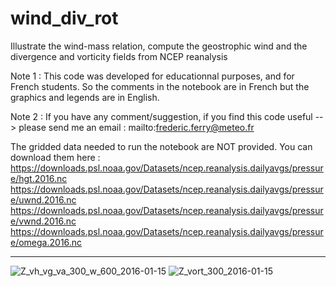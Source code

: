 # wind_div_rot

Illustrate the wind-mass relation, compute the geostrophic wind and the divergence and vorticity fields from NCEP reanalysis

Note 1 : This code was developed for educationnal purposes, and for French students. So the comments in the notebook are in French but the graphics and legends are in English.

Note 2 : If you have any comment/suggestion, if you find this code useful --> please send me an email : mailto:frederic.ferry@meteo.fr

The gridded data needed to run the notebook are NOT provided. You can download them here :
https://downloads.psl.noaa.gov/Datasets/ncep.reanalysis.dailyavgs/pressure/hgt.2016.nc https://downloads.psl.noaa.gov/Datasets/ncep.reanalysis.dailyavgs/pressure/uwnd.2016.nc https://downloads.psl.noaa.gov/Datasets/ncep.reanalysis.dailyavgs/pressure/vwnd.2016.nc https://downloads.psl.noaa.gov/Datasets/ncep.reanalysis.dailyavgs/pressure/omega.2016.nc

--------------------------------------------------------------------------------------------------------------------------------------------------

![Z_vh_vg_va_300_w_600_2016-01-15](https://user-images.githubusercontent.com/76565450/162592312-555333ed-beaa-479c-a9af-6b97fe2b14fa.png)
![Z_vort_300_2016-01-15](https://user-images.githubusercontent.com/76565450/162592315-2ddb4fe3-648a-45a4-88e1-ff050525b84c.png)
